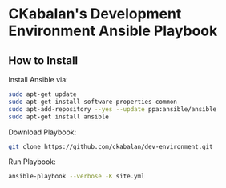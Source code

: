 # CKabalan's Development Environment Ansible Playbook

## How to Install

Install Ansible via:

```bash
sudo apt-get update
sudo apt-get install software-properties-common
sudo apt-add-repository --yes --update ppa:ansible/ansible
sudo apt-get install ansible
```

Download Playbook:

```bash
git clone https://github.com/ckabalan/dev-environment.git
```

Run Playbook:

```bash
ansible-playbook --verbose -K site.yml
```